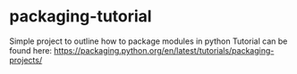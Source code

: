 # packaging-tutorial
Simple project to outline how to package modules in python
Tutorial can be found here: https://packaging.python.org/en/latest/tutorials/packaging-projects/
